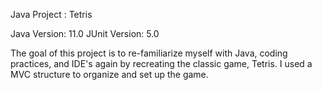 Java Project : Tetris

Java Version: 11.0
JUnit Version: 5.0

The goal of this project is to re-familiarize myself with Java, coding practices, and IDE's again by recreating the classic game, Tetris. I used a MVC structure to organize and set up the game.